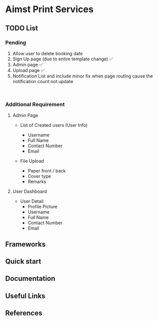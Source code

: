 # Aimst Print Services

## TODO List
### Pending
1. Allow user to delete booking date
2. Sign Up page (due to entire template change) :white_check_mark:
3. Admin page :white_check_mark:
4. Upload page :white_check_mark:
5. Notification List and include minor fix when page routing cause the notification count not update

<br/>

### Additional Requirement
1. Admin Page
   - List of Created users (User Info)
     - Username
     - Full Name
     - Contact Number
     - Email

   - File Upload
     - Paper front / back
     - Cover type
     - Remarks 

2. User Dashboard
   - User Detail
     - Profile Picture
     - Username
     - Full Name
     - Contact Number
     - Email


## Frameworks


## Quick start


## Documentation


## Useful Links


## References

